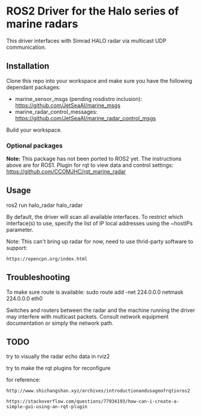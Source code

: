 # ROS2 Driver for the Halo series of marine radars

This driver interfaces with Simrad HALO radar via multicast UDP communication.

## Installation

Clone this repo into your workspace and make sure you have the following dependant packages:

* marine_sensor_msgs (pending rosdistro inclusion): https://github.com/JetSeaAI/marine_msgs
* marine_radar_control_messages: https://github.com/JetSeaAI/marine_radar_control_msgs

Build your workspace.

### Optional packages

**Note:** This package has not been ported to ROS2 yet. The instructions above are for ROS1.
Plugin for rqt to view data and control settings: https://github.com/CCOMJHC/rqt_marine_radar

## Usage

ros2 run halo_radar halo_radar

By default, the driver will scan all available interfaces. To restrict which interface(s) to use, specify the list of IP local addresses using the ~hostIPs parameter.

Note: This can't bring up radar for now, need to use thrid-party software to support:

    https://opencpn.org/index.html

## Troubleshooting

To make sure route is available: sudo route add -net 224.0.0.0 netmask 224.0.0.0 eth0

Switches and routers between the radar and the machine running the driver may interfere with multicast packets. Consult network equipment documentation or simply the network path.

## TODO

try to visually the radar echo data in rviz2

try to make the rqt plugins for reconfigure

for reference:

    http://www.shichangshan.xyz/archives/introductionandusageofrqtinros2

    https://stackoverflow.com/questions/77934193/how-can-i-create-a-simple-gui-using-an-rqt-plugin
